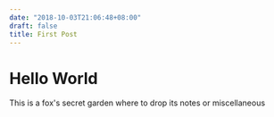 ```yaml
---
date: "2018-10-03T21:06:48+08:00"
draft: false
title: First Post
---
```


# Hello World
This is a fox's secret garden where to drop its notes or miscellaneous